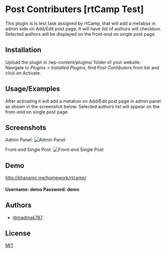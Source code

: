 
# Post Contributers [rtCamp Test]

This plugin is is test task assigned by rtCamp, that will add a metabox in admin 
side on Add/Edit post page, It will have list of authors will checkbox. Selected
authors will be displayed on the front-end on single post page.

## Installation

Upload the plugin in /wp-content/plugins/ folder of your website.                       
Navigate to *Plugins > Installed Plugins*, find *Post Contibuters* from list and click on Activate.

    
## Usage/Examples

After activating it will add a metabox on Add/Edit post page in admin panel as shown in the screenshot below.
Selected authors list will appear on the from-end on single post page.


## Screenshots
Admin Panel:
![Admin Panel](https://nimbus-screenshots.s3.amazonaws.com/s/2418ad9f89c68b6bc8ee1ed07ce13e36.png)

Front-end Single Post:
![Front-end Single Post](https://nimbus-screenshots.s3.amazonaws.com/s/7311aab2f1b025385a3312b2aebd2d46.png)

## Demo

http://khanamir.me/homework/rtcamp/

#### Username: demo Password: demo



## Authors

- [@madmak787](https://www.github.com/madmak787)


## License

[MIT](https://choosealicense.com/licenses/mit/)

